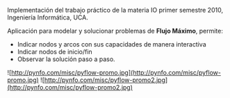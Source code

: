 Implementación del trabajo práctico de la materia IO primer semestre 2010, Ingeniería Informática, UCA.

Aplicación para modelar y solucionar problemas de **Flujo Máximo**, permite:
  * Indicar nodos y arcos con sus capacidades de manera interactiva
  * Indicar nodos de inicio/fin
  * Observar la solución paso a paso.

![http://pynfo.com/misc/pyflow-promo.jpg](http://pynfo.com/misc/pyflow-promo.jpg)
![http://pynfo.com/misc/pyflow-promo2.jpg](http://pynfo.com/misc/pyflow-promo2.jpg)